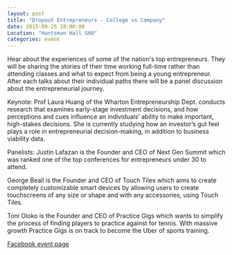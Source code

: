 ```yaml
---
layout: post
title: "Dropout Entrepreneurs - College vs Company"
date: 2015-09-25 18:00:00
Location: "Huntsman Hall G60"
categories: event
---
```


Hear about the experiences of some of the nation's top entrepreneurs. They will be sharing the stories of their time working full-time rather than attending classes and what to expect from being a young entrepreneur. After each talks about their individual paths there will be a panel discussion about the entrepreneurial journey.

Keynote:
Prof Laura Huang of the Wharton Entrepreneurship Dept. conducts research that examines early-stage investment decisions, and how perceptions and cues influence an individuals’ ability to make important, high-stakes decisions. She is currently studying how an investor’s gut feel plays a role in entrepreneurial decision-making, in addition to business viability data. 

Panelists:
Justin Lafazan is the Founder and CEO of Next Gen Summit which was ranked one of the top conferences for entrepreneurs under 30 to attend.

George Beall is the Founder and CEO of Touch Tiles which aims to create completely customizable smart devices by allowing users to create touchscreens of any size or shape and with any accessories, using Touch Tiles.

Toni Oloko is the Founder and CEO of Practice Gigs which wants to simplify the process of finding players to practice against for tennis. With massive growth Practice Gigs is on track to become the Uber of sports training.

[Facebook event page](https://www.facebook.com/events/669390053196601/)
